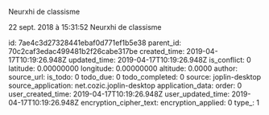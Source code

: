 Neurxhi de classisme

22 sept. 2018 à 15:31:52
Neurxhi de classisme


id: 7ae4c3d27328441ebaf0d771ef1b5e38
parent_id: 70c2caf3edac499481b2f26cabe317be
created_time: 2019-04-17T10:19:26.948Z
updated_time: 2019-04-17T10:19:26.948Z
is_conflict: 0
latitude: 0.00000000
longitude: 0.00000000
altitude: 0.0000
author: 
source_url: 
is_todo: 0
todo_due: 0
todo_completed: 0
source: joplin-desktop
source_application: net.cozic.joplin-desktop
application_data: 
order: 0
user_created_time: 2019-04-17T10:19:26.948Z
user_updated_time: 2019-04-17T10:19:26.948Z
encryption_cipher_text: 
encryption_applied: 0
type_: 1